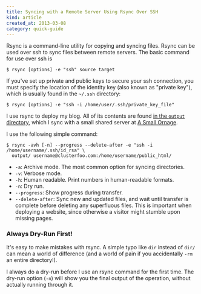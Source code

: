 ```yaml
---
title: Syncing with a Remote Server Using Rsync Over SSH
kind: article
created_at: 2013-03-08
category: quick-guide
---
```

<!-- _. -->

Rsync is a command-line utility for copying and syncing files. Rsync can be
used over ssh to sync files between remote servers. The basic command
for use over ssh is

    $ rsync [options] -e "ssh" source target

If you've set up private and public keys to secure your ssh connection, you must
specify the location of the identity key (also known as "private key"), which
is usually found in the `~/.ssh` directory:

    $ rsync [options] -e "ssh -i /home/user/.ssh/private_key_file"

I use rsync to deploy my blog. All of its contents are found [in the `output`
directory](http://github.com/clusterfoo/clusterfoo-dot-com), which I sync with
a small shared server at [A Small Ornage](http://asmallorange.com).

I use the following simple command:

~~~
$ rsync -avh [-n] --progress --delete-after -e "ssh -i /home/username/.ssh/id_rsa" \
  output/ username@clusterfoo.com:/home/username/public_html/
~~~

* `-a`: Archive mode. The most common option for syncing directories.
* `-v`: Verbose mode.
* `-h`: Human readable. Print numbers in human-readable formats.
* `-n`: Dry run.
* `--progress`: Show progress during transfer.
* `--delete-after`: Sync new and updated files, and wait until transfer is
complete before deleting any superfluous files. This is important when deploying
a website, since otherwise a visitor might stumble upon missing pages.

### Always Dry-Run First!

It's easy to make mistakes with rsync. A simple typo like `dir` instead of
`dir/` can mean a world of difference (and a world of pain if you accidentally
`-rm` an entire directory!).

I always do a dry-run before I use an rsync command for the first time. The
dry-run option (`-n`) will show you the final output of the operation,
without actually running through it.

